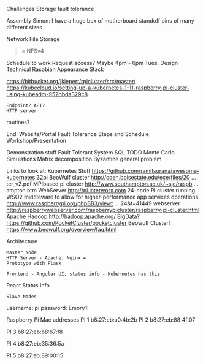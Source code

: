 

Challenges
Storage fault tolerance

Assembly
Simon: I have a huge box of motherboard standoff pins of many different sizes

Network File Storage
>= NFSv4

Schedule to work
Request access? Maybe
4pm - 6pm Tues.
Design
Technical
Raspbian
Appearance
Stack

	
https://bitbucket.org/jkiepert/rpicluster/src/master/ 
https://kubecloud.io/setting-up-a-kubernetes-1-11-raspberry-pi-cluster-using-kubeadm-952bbda329c8 

	Endpoint? API?
	HTTP server
routines?


End:
Website/Portal
Fault Tolerance
Steps and Schedule
Workshop/Presentation



Demonstration stuff
Fault Tolerant System
SQL TODO
Monte Carlo Simulations
Matrix decomposition
Byzantine general problem


Links to look at:
Kubernetes Stuff
https://github.com/ramitsurana/awesome-kubernetes
32pi BeoWulf cluster 
http://coen.boisestate.edu/ece/files/20 ... ter_v2.pdf
MPIbased pi cluster 
http://www.southampton.ac.uk/~sjc/raspb ... ampton.htm
WebServer
http://pi.interworx.com
24-node Pi cluster running WSO2 middleware to allow for higher-performance app services operations
http://www.raspberrypi.org/phpBB3/viewt ... 24&t=41449
webserver
http://raspberrywebserver.com/raspberrypicluster/raspberry-pi-cluster.html
Apache Hadoop
http://hadoop.apache.org/
BigData?
https://github.com/PocketCluster/pocketcluster
Beowulf Cluster!
https://www.beowulf.org/overview/faq.html

Architecture

	Master Node
	HTTP Server - Apache, Nginx ← 
	Prototype with Flask

	Frontend - Angular UI, status info - Kubernetes has this
React
Status Info
	
	Slave Nodes



username:
pi
password:
Emory1!

Raspberry Pi Mac addresses
PI 1
b8:27:eb:a0:4b:2b
PI 2
b8:27:eb:88:4f:07

PI 3
b8:27:eb:b8:67:f8

PI 4
b8:27:eb:35:36:5a

PI 5
b8:27:eb:89:00:15


